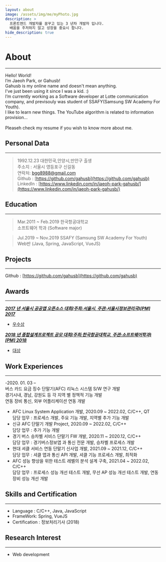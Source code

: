 ```yaml
---
layout: about
image: /assets/img/me/myPhoto.jpg
description: >
  프론트엔드 개발자를 꿈꾸고 있는 3 년차 개발자 입니다.
  배움을 주저하지 않고 성장을 중요시 합니다.
hide_description: true
---
```


# About

<!--author-->

***
<center>
<span style="font-size:170%;font-weight:bold"></span>
</center>
Hello! World! <br>
I’m Jaeoh Park, or Gahusb! <br>
Gahusb is my online name and doesn't mean anything. <br>
I've just been using it since I was a kid. :) <br>
I’m currently working as a Software developer at Lotte communication company, and previsouly was student of SSAFY(Samsung SW Academy For Youth). <br>
I like to learn new things. The YouTube algorithm is related to information provision... <br>
 <br>
Pleaseh check my resume if you wish to know more about me. <br>

## Personal Data
---
> 1992.12.23 대한민국,안양시,만안구 출생 <br>
> 주소지 : 서울시 영등포구 신길동 <br>
> 연락처: bgg8988@gmail.com <br>
> Github : [https://github.com/gahusb](https://github.com/gahusb) <br>
> LinkedIn : [https://www.linkedin.com/in/jaeoh-park-gahusb/](https://www.linkedin.com/in/jaeoh-park-gahusb/) <br>

## Education
---
> Mar.2011 ~ Feb.2019 한국항공대학교 <br>
> 소프트웨어 학과 (Software major) <br>

> Jul.2019 ~ Nov.2019 SSAFY (Samsung SW Academy For Youth) <br>
> Web반 (Java, Spring, JavaScript, VueJS) <br>

## Projects
---
Github : [https://github.com/gahusb](https://github.com/gahusb) <br>

## Awards
---
[***2017 년 서울시 공공앱 오픈소스 대회(주최:서울시, 주관:서울시정보관리국)[PM] 2017***](https://www.wevity.com/index_university.php?c=find&s=_university&gbn=viewok&gp=1742&ix=17286)
- [우수상](https://opengov.seoul.go.kr/sanction/15397439)</a>

[***2018 년 종합설계프로젝트 공모 대회(주최:한국항공대학교, 주관:소프트웨어학과)[PM] 2018***](https://www.youtube.com/watch?v=ah9MZQ0PjMI&t=60s)
- [대상](https://blog.naver.com/khw11044/222152408161)</a>

## Work Experiences
---
-2020. 01. 03 – <br>
버스 카드 요금 징수 단말기(AFC) 리눅스 시스템 S/W 연구 개발 <br>
경기시내, 경남, 강원도 등 각 지역 별 정책적 기능 개발 <br>
연동 장비 통신, 외부 어플리케이션 연동 개발 <br>

>
 - AFC Linux System Application 개발, 2020.09 ~ 2022.02, C/C++, QT <br>
 담당 업무 : 프로세스 개발, 주요 기능 개발, 지역별 추가 기능 개발 <br>
 - 신규 AFC 단말기 개발 Project, 2020.09 ~ 2022.02, C/C++ <br>
 담당 업무 : 추가 기능 개발 <br>
 - 경기 버스 승차벨 서비스 단말기 FW 개발, 2020.11 ~ 2020.12, C/C++ <br>
 담당 업무 : 경기버스정보앱 과 통신 전문 개발, 승차벨 프로세스 개발 <br>
 - 현대 셔클 서비스 연동 단말기 신사업 개발, 2021.09 ~ 2021.12, C/C++ <br>
 담당 업무 : 셔클 앱과 통신 API 개발, 셔클 기능 프로세스 개발, 최적화 <br>
 - AFC 성능 향상을 위한 테스트 레벨의 분석 설계 구축, 2021.04 ~ 2022.02, C/C++ <br>
 담당 업무 : 프로세스 성능 개선 테스트 개발, 무선 AP 성능 개선 테스트 개발, 연동장비 성능 개선 개발 <br>

## Skills and Certification
---
- Language : C/C++, Java, JavaScript <br>
- FrameWork: Spring, VueJS <br>
- Certification : 정보처리기사 (2018) <br>


## Research Interest
---
* Web development